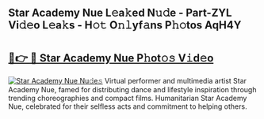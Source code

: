 ## Star Academy Nue L𝚎a𝚔ed N𝚞𝚍e - Part-ZYL Vi𝚍𝚎o L𝚎a𝚔s - H𝚘𝚝 O𝚗𝚕yf𝚊ns P𝚑𝚘tos AqH4Y

# <h2><a href="http://kfcxhgx.oniu.top/?m=Star+Academy+Nue">🔗👉 🔴 Star Academy Nue P𝚑ot𝚘𝚜 V𝚒d𝚎o</a></h2>

[![Star Academy Nue Nu𝚍e𝚜](https://i.imgur.com/0qMVB7G.gif)](http://kfcxhgx.oniu.top/?m=Star+Academy+Nue)
Virtual performer and multimedia artist Star Academy Nue, famed for distributing dance and lifestyle inspiration through trending choreographies and compact films. Humanitarian Star Academy Nue, celebrated for their selfless acts and commitment to helping others.  
